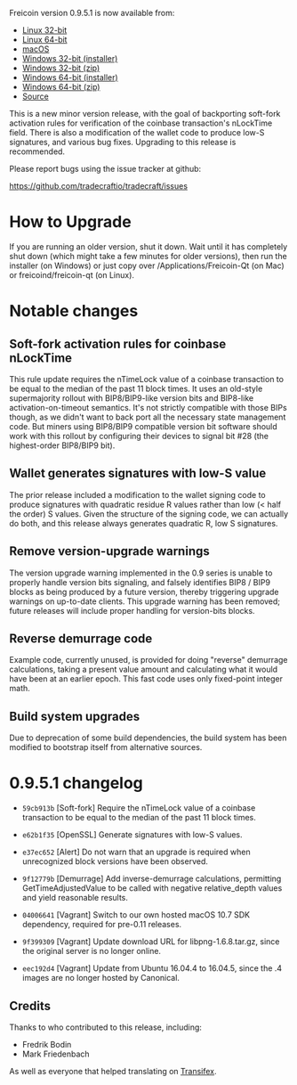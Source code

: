 Freicoin version 0.9.5.1 is now available from:

  * [Linux 32-bit](https://s3.amazonaws.com/in.freico.stable/freicoin-v0.9.5.1-5869-linux32.zip)
  * [Linux 64-bit](https://s3.amazonaws.com/in.freico.stable/freicoin-v0.9.5.1-5869-linux64.zip)
  * [macOS](https://s3.amazonaws.com/in.freico.stable/freicoin-v0.9.5.1-5869-osx.dmg)
  * [Windows 32-bit (installer)](https://s3.amazonaws.com/in.freico.stable/freicoin-v0.9.5.1-5869-win32-setup.exe)
  * [Windows 32-bit (zip)](https://s3.amazonaws.com/in.freico.stable/freicoin-v0.9.5.1-5869-win32.zip)
  * [Windows 64-bit (installer)](https://s3.amazonaws.com/in.freico.stable/freicoin-v0.9.5.1-5869-win64-setup.exe)
  * [Windows 64-bit (zip)](https://s3.amazonaws.com/in.freico.stable/freicoin-v0.9.5.1-5869-win64.zip)
  * [Source](https://github.com/tradecraftio/tradecraft/archive/v0.9.5.1-5869.zip)

This is a new minor version release, with the goal of backporting
soft-fork activation rules for verification of the coinbase
transaction's nLockTime field. There is also a modification of the
wallet code to produce low-S signatures, and various bug
fixes. Upgrading to this release is recommended.

Please report bugs using the issue tracker at github:

  https://github.com/tradecraftio/tradecraft/issues

How to Upgrade
===============

If you are running an older version, shut it down. Wait until it has completely
shut down (which might take a few minutes for older versions), then run the
installer (on Windows) or just copy over /Applications/Freicoin-Qt (on Mac) or
freicoind/freicoin-qt (on Linux).

Notable changes
================

Soft-fork activation rules for coinbase nLockTime
-------------------------------------------------

This rule update requires the nTimeLock value of a coinbase
transaction to be equal to the median of the past 11 block times. It
uses an old-style supermajority rollout with BIP8/BIP9-like version
bits and BIP8-like activation-on-timeout semantics. It's not strictly
compatible with those BIPs though, as we didn't want to back port all
the necessary state management code. But miners using BIP8/BIP9
compatible version bit software should work with this rollout by
configuring their devices to signal bit #28 (the highest-order
BIP8/BIP9 bit).

Wallet generates signatures with low-S value
--------------------------------------------

The prior release included a modification to the wallet signing code
to produce signatures with quadratic residue R values rather than low
(< half the order) S values. Given the structure of the signing code,
we can actually do both, and this release always generates quadratic
R, low S signatures.

Remove version-upgrade warnings
-------------------------------

The version upgrade warning implemented in the 0.9 series is unable to
properly handle version bits signaling, and falsely identifies BIP8 /
BIP9 blocks as being produced by a future version, thereby triggering
upgrade warnings on up-to-date clients. This upgrade warning has been
removed; future releases will include proper handling for version-bits
blocks.

Reverse demurrage code
----------------------

Example code, currently unused, is provided for doing "reverse"
demurrage calculations, taking a present value amount and calculating
what it would have been at an earlier epoch. This fast code uses only
fixed-point integer math.

Build system upgrades
---------------------

Due to deprecation of some build dependencies, the build system has
been modified to bootstrap itself from alternative sources.

0.9.5.1 changelog
=================

- `59cb913b` [Soft-fork]
  Require the nTimeLock value of a coinbase transaction to be equal to
  the median of the past 11 block times.

- `e62b1f35` [OpenSSL]
  Generate signatures with low-S values.

- `e37ec652` [Alert]
  Do not warn that an upgrade is required when unrecognized block
  versions have been observed.

- `9f12779b` [Demurrage]
  Add inverse-demurrage calculations, permitting GetTimeAdjustedValue
  to be called with negative relative_depth values and yield
  reasonable results.

- `04006641` [Vagrant]
  Switch to our own hosted macOS 10.7 SDK dependency, required for
  pre-0.11 releases.

- `9f399309` [Vagrant]
  Update download URL for libpng-1.6.8.tar.gz, since the original
  server is no longer online.

- `eec192d4` [Vagrant]
  Update from Ubuntu 16.04.4 to 16.04.5, since the .4 images are no
  longer hosted by Canonical.

Credits
--------

Thanks to who contributed to this release, including:

- Fredrik Bodin
- Mark Friedenbach

As well as everyone that helped translating on [Transifex](https://www.transifex.com/tradecraft/freicoin-1/).
